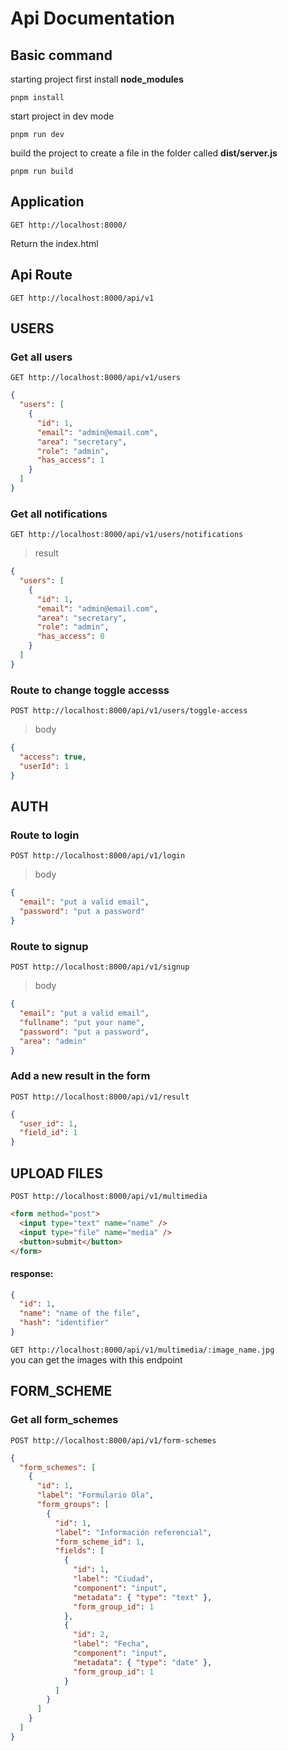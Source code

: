 # Api Documentation

## Basic command

starting project first install **node_modules**

`pnpm install`

start project in dev mode

`pnpm run dev`

build the project to create a file in the folder called **dist/server.js**

`pnpm run build`

## Application

`GET http://localhost:8000/`

Return the index.html

## Api Route

`GET http://localhost:8000/api/v1`

## USERS

### **Get all users**

`GET http://localhost:8000/api/v1/users`

```json
{
  "users": [
    {
      "id": 1,
      "email": "admin@email.com",
      "area": "secretary",
      "role": "admin",
      "has_access": 1
    }
  ]
}
```

### **Get all notifications**

`GET http://localhost:8000/api/v1/users/notifications`

> result

```json
{
  "users": [
    {
      "id": 1,
      "email": "admin@email.com",
      "area": "secretary",
      "role": "admin",
      "has_access": 0
    }
  ]
}
```

### **Route to change toggle accesss**

`POST http://localhost:8000/api/v1/users/toggle-access`

> body

```json
{
  "access": true,
  "userId": 1
}
```

## AUTH

### **Route to login**

`POST http://localhost:8000/api/v1/login`

> body

```json
{
  "email": "put a valid email",
  "password": "put a password"
}
```

### **Route to signup**

`POST http://localhost:8000/api/v1/signup`

> body

```json
{
  "email": "put a valid email",
  "fullname": "put your name",
  "password": "put a password",
  "area": "admin"
}
```

### Add a new result in the form

`POST http://localhost:8000/api/v1/result`

```json
{
  "user_id": 1,
  "field_id": 1
}
```

## UPLOAD FILES

`POST http://localhost:8000/api/v1/multimedia`

```html
<form method="post">
  <input type="text" name="name" />
  <input type="file" name="media" />
  <button>submit</button>
</form>
```

#### response:

```json
{
  "id": 1,
  "name": "name of the file",
  "hash": "identifier"
}
```

`GET http://localhost:8000/api/v1/multimedia/:image_name.jpg`  
you can get the images with this endpoint

## FORM_SCHEME

### **Get all form_schemes**

`POST http://localhost:8000/api/v1/form-schemes`

```json
{
  "form_schemes": [
    {
      "id": 1,
      "label": "Formulario Ola",
      "form_groups": [
        {
          "id": 1,
          "label": "Información referencial",
          "form_scheme_id": 1,
          "fields": [
            {
              "id": 1,
              "label": "Ciudad",
              "component": "input",
              "metadata": { "type": "text" },
              "form_group_id": 1
            },
            {
              "id": 2,
              "label": "Fecha",
              "component": "input",
              "metadata": { "type": "date" },
              "form_group_id": 1
            }
          ]
        }
      ]
    }
  ]
}
```
